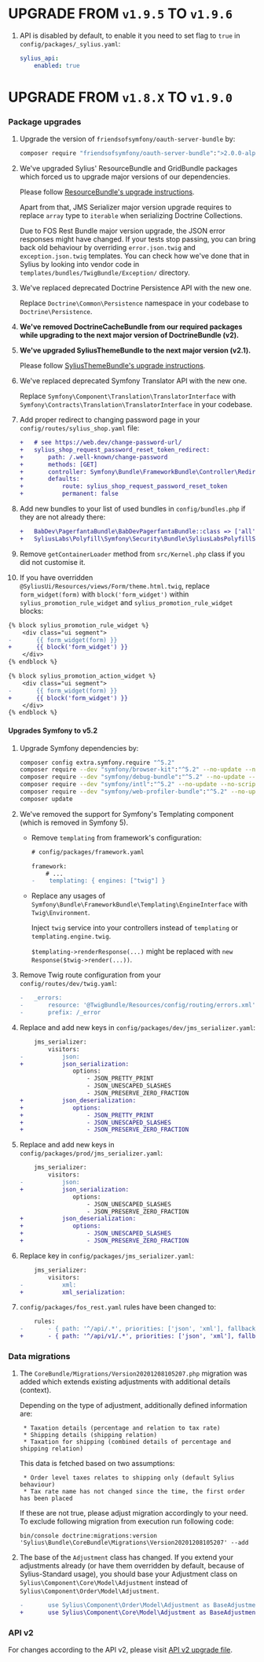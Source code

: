 # UPGRADE FROM `v1.9.5` TO `v1.9.6`

1. API is disabled by default, to enable it you need to set flag to ``true`` in ``config/packages/_sylius.yaml``:

    ```yaml
    sylius_api:
        enabled: true
    ```

# UPGRADE FROM `v1.8.X` TO `v1.9.0`

### Package upgrades

1. Upgrade the version of `friendsofsymfony/oauth-server-bundle` by:

    ```bash
    composer require "friendsofsymfony/oauth-server-bundle":">2.0.0-alpha.0 ^2.0@dev"
    ```

1. We've upgraded Sylius' ResourceBundle and GridBundle packages which forced us to upgrade major versions of our dependencies.

   Please follow [ResourceBundle's upgrade instructions](https://github.com/Sylius/SyliusResourceBundle/blob/master/UPGRADE.md#from-16x-to-17x).

   Apart from that, JMS Serializer major version upgrade requires to replace `array` type to `iterable` when serializing Doctrine Collections.

   Due to FOS Rest Bundle major version upgrade, the JSON error responses might have changed. If your tests stop passing,
   you can bring back old behaviour by overriding `error.json.twig` and `exception.json.twig` templates. You can check
   how we've done that in Sylius by looking into vendor code in `templates/bundles/TwigBundle/Exception/` directory.

1. We've replaced deprecated Doctrine Persistence API with the new one.

   Replace `Doctrine\Common\Persistence` namespace in your codebase to `Doctrine\Persistence`.

1. **We've removed DoctrineCacheBundle from our required packages while upgrading to the next major version of DoctrineBundle (v2).**

1. **We've upgraded SyliusThemeBundle to the next major version (v2.1).**

   Please follow [SyliusThemeBundle's upgrade instructions](https://github.com/Sylius/SyliusThemeBundle/blob/master/UPGRADE.md).

1. We've replaced deprecated Symfony Translator API with the new one.

   Replace `Symfony\Component\Translation\TranslatorInterface` with `Symfony\Contracts\Translation\TranslatorInterface` in your codebase.

1. Add proper redirect to changing password page in your `config/routes/sylius_shop.yaml` file:

    ```diff
    +   # see https://web.dev/change-password-url/
    +   sylius_shop_request_password_reset_token_redirect:
    +       path: /.well-known/change-password
    +       methods: [GET]
    +       controller: Symfony\Bundle\FrameworkBundle\Controller\RedirectController::redirectAction
    +       defaults:
    +           route: sylius_shop_request_password_reset_token
    +           permanent: false
    ```

1. Add new bundles to your list of used bundles in `config/bundles.php` if they are not already there:

    ```diff
    +   BabDev\PagerfantaBundle\BabDevPagerfantaBundle::class => ['all' => true],
    +   SyliusLabs\Polyfill\Symfony\Security\Bundle\SyliusLabsPolyfillSymfonySecurityBundle::class => ['all' => true],
    ```

1. Remove `getContainerLoader` method from `src/Kernel.php` class if you did not customise it.

1. If you have overridden `@SyliusUi/Resources/views/Form/theme.html.twig`, replace `form_widget(form)` with `block('form_widget')` within
   `sylius_promotion_rule_widget` and `sylius_promotion_rule_widget` blocks:

```diff
{% block sylius_promotion_rule_widget %}
    <div class="ui segment">
-       {{ form_widget(form) }}
+       {{ block('form_widget') }}
    </div>
{% endblock %}

{% block sylius_promotion_action_widget %}
    <div class="ui segment">
-       {{ form_widget(form) }}
+       {{ block('form_widget') }}
    </div>
{% endblock %}
```

#### Upgrades Symfony to v5.2

1. Upgrade Symfony dependencies by:

    ```bash
    composer config extra.symfony.require "^5.2"
    composer require --dev "symfony/browser-kit":"^5.2" --no-update --no-scripts
    composer require --dev "symfony/debug-bundle":"^5.2" --no-update --no-scripts
    composer require --dev "symfony/intl":"^5.2" --no-update --no-scripts
    composer require --dev "symfony/web-profiler-bundle":"^5.2" --no-update --no-scripts
    composer update
    ```

1. We've removed the support for Symfony's Templating component (which is removed in Symfony 5).

    * Remove `templating` from framework's configuration:

        ```diff
        # config/packages/framework.yaml
       
        framework:
            # ...
        -    templating: { engines: ["twig"] }
        ```

    * Replace any usages of `Symfony\Bundle\FrameworkBundle\Templating\EngineInterface` with `Twig\Environment`.

      Inject `twig` service into your controllers instead of `templating` or `templating.engine.twig`.

      `$templating->renderResponse(...)` might be replaced with `new Response($twig->render(...))`.

1. Remove Twig route configuration from your `config/routes/dev/twig.yaml`:

    ```diff
    -   _errors:
    -       resource: '@TwigBundle/Resources/config/routing/errors.xml'
    -       prefix: /_error
    ```

1. Replace and add new keys in `config/packages/dev/jms_serializer.yaml`:

    ```diff
        jms_serializer:
            visitors:
    -           json:
    +           json_serialization:
                   options:
                       - JSON_PRETTY_PRINT
                       - JSON_UNESCAPED_SLASHES
                       - JSON_PRESERVE_ZERO_FRACTION
    +           json_deserialization:
    +              options:
    +                  - JSON_PRETTY_PRINT
    +                  - JSON_UNESCAPED_SLASHES
    +                  - JSON_PRESERVE_ZERO_FRACTION
    ```

1. Replace and add new keys in `config/packages/prod/jms_serializer.yaml`:

    ```diff
        jms_serializer:
            visitors:
    -           json:
    +           json_serialization:
                   options:
                       - JSON_UNESCAPED_SLASHES
                       - JSON_PRESERVE_ZERO_FRACTION
    +           json_deserialization:
    +              options:
    +                  - JSON_UNESCAPED_SLASHES
    +                  - JSON_PRESERVE_ZERO_FRACTION
    ```

1. Replace key in `config/packages/jms_serializer.yaml`:

   ```diff
       jms_serializer:
           visitors:
   -           xml:
   +           xml_serialization:
   ```

1. `config/packages/fos_rest.yaml` rules have been changed to:

    ```diff
        rules:
    -       - { path: '^/api/.*', priorities: ['json', 'xml'], fallback_format: json, prefer_extension: true }
    +       - { path: '^/api/v1/.*', priorities: ['json', 'xml'], fallback_format: json, prefer_extension: true }
    ```

### Data migrations

1. The `CoreBundle/Migrations/Version20201208105207.php` migration was added which extends existing adjustments with additional details (context).

   Depending on the type of adjustment, additionally defined information are:

        * Taxation details (percentage and relation to tax rate)
        * Shipping details (shipping relation)
        * Taxation for shipping (combined details of percentage and shipping relation)

   This data is fetched based on two assumptions:

        * Order level taxes relates to shipping only (default Sylius behaviour)
        * Tax rate name has not changed since the time, the first order has been placed

   If these are not true, please adjust migration accordingly to your need. To exclude following migration from execution run following code:

    ```
    bin/console doctrine:migrations:version 'Sylius\Bundle\CoreBundle\Migrations\Version20201208105207' --add
    ```

1. The base of the `Adjustment` class has changed. If you extend your adjustments already (or have them overridden
   by default, because of Sylius-Standard usage), you should base your Adjustment class
   on `Sylius\Component\Core\Model\Adjustment` instead of `Sylius\Component\Order\Model\Adjustment`.

    ```diff
    -       use Sylius\Component\Order\Model\Adjustment as BaseAdjustment;
    +       use Sylius\Component\Core\Model\Adjustment as BaseAdjustment;
    ```

### API v2

For changes according to the API v2, please visit [API v2 upgrade file](UPGRADE-API-1.9.md).
